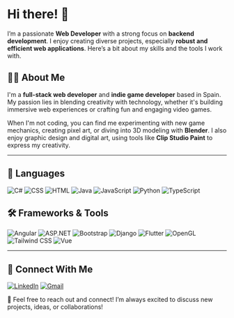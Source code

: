# Hi there! 👋

I’m a passionate **Web Developer** with a strong focus on **backend development**. I enjoy creating diverse projects, especially **robust and efficient web applications**. Here’s a bit about my skills and the tools I work with.
## 👨‍💻 About Me

I'm a **full-stack web developer** and **indie game developer** based in Spain. My passion lies in blending creativity with technology, whether it's building immersive web experiences or crafting fun and engaging video games.

When I'm not coding, you can find me experimenting with new game mechanics, creating pixel art, or diving into 3D modeling with **Blender**. I also enjoy graphic design and digital art, using tools like **Clip Studio Paint** to express my creativity.

---

## 🚀 Languages
![C#](https://img.shields.io/badge/C%23-239120?style=for-the-badge&logo=c-sharp&logoColor=white)
![CSS](https://img.shields.io/badge/CSS3-1572B6?style=for-the-badge&logo=css3&logoColor=white)
![HTML](https://img.shields.io/badge/HTML5-E34F26?style=for-the-badge&logo=html5&logoColor=white)
![Java](https://img.shields.io/badge/Java-ED8B00?style=for-the-badge&logo=java&logoColor=white)
![JavaScript](https://img.shields.io/badge/JavaScript-F7DF1E?style=for-the-badge&logo=javascript&logoColor=black)
![Python](https://img.shields.io/badge/Python-3776AB?style=for-the-badge&logo=python&logoColor=white)
![TypeScript](https://img.shields.io/badge/TypeScript-3178C6?style=for-the-badge&logo=typescript&logoColor=white)

## 🛠️ Frameworks & Tools
![Angular](https://img.shields.io/badge/Angular-DD0031?style=for-the-badge&logo=angular&logoColor=white)
![ASP.NET](https://img.shields.io/badge/ASP.NET-5C2D91?style=for-the-badge&logo=dotnet&logoColor=white)
![Bootstrap](https://img.shields.io/badge/Bootstrap-7952B3?style=for-the-badge&logo=bootstrap&logoColor=white)
![Django](https://img.shields.io/badge/Django-092E20?style=for-the-badge&logo=django&logoColor=white)
![Flutter](https://img.shields.io/badge/Flutter-02569B?style=for-the-badge&logo=flutter&logoColor=white)
![OpenGL](https://img.shields.io/badge/OpenGL-5586A4?style=for-the-badge&logo=opengl&logoColor=white)
![Tailwind CSS](https://img.shields.io/badge/Tailwind_CSS-38B2AC?style=for-the-badge&logo=tailwind-css&logoColor=white)
![Vue](https://img.shields.io/badge/Vue.js-4FC08D?style=for-the-badge&logo=vue.js&logoColor=white)



---

## 🤝 Connect With Me
[![LinkedIn](https://img.shields.io/badge/LinkedIn-0A66C2?style=for-the-badge&logo=linkedin&logoColor=white)](linkedin.com/in/david-burgos-carpeño-5ab797220)
[![Gmail](https://img.shields.io/badge/Gmail-D14836?style=for-the-badge&logo=gmail&logoColor=white)](mailto:dburgoscarpeno@gmail.com)

💬 Feel free to reach out and connect! I’m always excited to discuss new projects, ideas, or collaborations!
